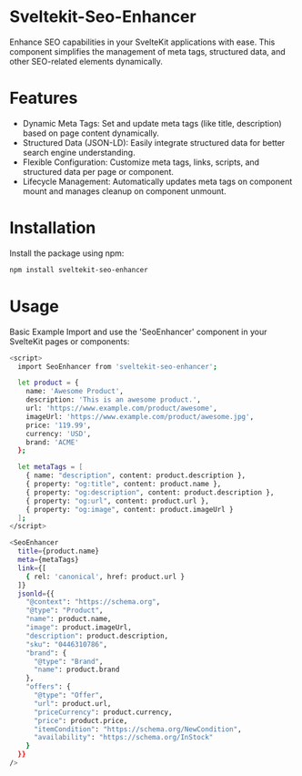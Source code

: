 # Sveltekit-Seo-Enhancer

Enhance SEO capabilities in your SvelteKit applications with ease. This component simplifies the management of meta tags,
structured data, and other SEO-related elements dynamically.

# Features

- Dynamic Meta Tags: Set and update meta tags (like title, description) based on page content dynamically.
- Structured Data (JSON-LD): Easily integrate structured data for better search engine understanding.
- Flexible Configuration: Customize meta tags, links, scripts, and structured data per page or component.
- Lifecycle Management: Automatically updates meta tags on component mount and manages cleanup on component unmount.

# Installation

Install the package using npm:

```bash
npm install sveltekit-seo-enhancer
```

# Usage

Basic Example
Import and use the 'SeoEnhancer' component in your SvelteKit pages or components:

```bash
<script>
  import SeoEnhancer from 'sveltekit-seo-enhancer';

  let product = {
    name: 'Awesome Product',
    description: 'This is an awesome product.',
    url: 'https://www.example.com/product/awesome',
    imageUrl: 'https://www.example.com/product/awesome.jpg',
    price: '119.99',
    currency: 'USD',
    brand: 'ACME'
  };

  let metaTags = [
    { name: "description", content: product.description },
    { property: "og:title", content: product.name },
    { property: "og:description", content: product.description },
    { property: "og:url", content: product.url },
    { property: "og:image", content: product.imageUrl }
  ];
</script>

<SeoEnhancer
  title={product.name}
  meta={metaTags}
  link={[
    { rel: 'canonical', href: product.url }
  ]}
  jsonld={{
    "@context": "https://schema.org",
    "@type": "Product",
    "name": product.name,
    "image": product.imageUrl,
    "description": product.description,
    "sku": "0446310786",
    "brand": {
      "@type": "Brand",
      "name": product.brand
    },
    "offers": {
      "@type": "Offer",
      "url": product.url,
      "priceCurrency": product.currency,
      "price": product.price,
      "itemCondition": "https://schema.org/NewCondition",
      "availability": "https://schema.org/InStock"
    }
  }}
/>
```
